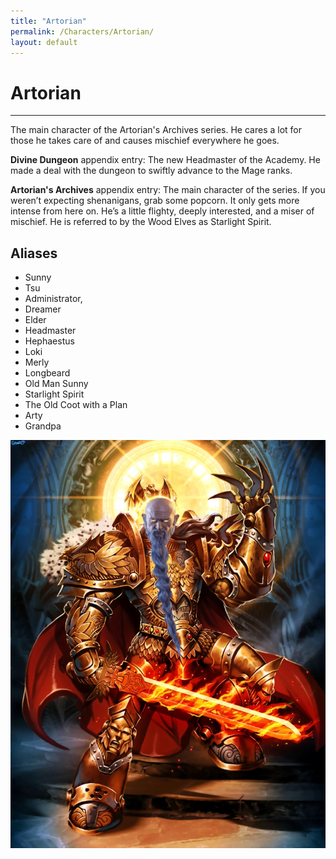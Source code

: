 ```yaml
---
title: "Artorian"
permalink: /Characters/Artorian/
layout: default
---
```

# Artorian
---

The main character of the Artorian's Archives series. He cares a lot for those he takes care of and causes mischief everywhere he goes.

**Divine Dungeon** appendix entry: The new Headmaster of the Academy. He made a deal with the dungeon to swiftly advance to the Mage ranks.

**Artorian's Archives** appendix entry: The main character of the series. If you weren’t expecting shenanigans, grab some popcorn. It only gets more intense from here on. He’s a little flighty, deeply interested, and a miser of mischief. He is referred to by the Wood Elves as Starlight Spirit.

## Aliases
- Sunny
- Tsu
- Administrator, 
- Dreamer
- Elder
- Headmaster
- Hephaestus
- Loki
- Merly
- Longbeard
- Old Man Sunny
- Starlight Spirit
- The Old Coot with a Plan
- Arty
- Grandpa

![EmperorArty \| 100](../../images/EmperorArty.png)